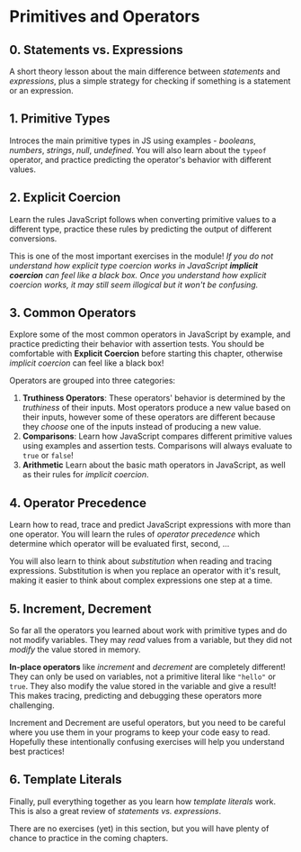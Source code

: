 # Primitives and Operators

## 0. Statements vs. Expressions

A short theory lesson about the main difference between _statements_ and
_expressions_, plus a simple strategy for checking if something is a statement
or an expression.

## 1. Primitive Types

Introces the main primitive types in JS using examples - _booleans_, _numbers_,
_strings_, _null_, _undefined_. You will also learn about the `typeof` operator,
and practice predicting the operator's behavior with different values.

## 2. Explicit Coercion

Learn the rules JavaScript follows when converting primitive values to a
different type, practice these rules by predicting the output of different
conversions.

This is one of the most important exercises in the module! _If you do not
understand how explicit type coercion works in JavaScript **implicit coercion**
can feel like a black box. Once you understand how explicit coercion works, it
may still seem illogical but it won't be confusing._

## 3. Common Operators

Explore some of the most common operators in JavaScript by example, and practice
predicting their behavior with assertion tests. You should be comfortable with
**Explicit Coercion** before starting this chapter, otherwise _implicit
coercion_ can feel like a black box!

Operators are grouped into three categories:

1. **Truthiness Operators**: These operators' behavior is determined by the
   _truthiness_ of their inputs. Most operators produce a new value based on
   their inputs, however some of these operators are different because they
   _choose_ one of the inputs instead of producing a new value.
2. **Comparisons**: Learn how JavaScript compares different primitive values
   using examples and assertion tests. Comparisons will always evaluate to
   `true` or `false`!
3. **Arithmetic** Learn about the basic math operators in JavaScript, as well as
   their rules for _implicit coercion_.

## 4. Operator Precedence

Learn how to read, trace and predict JavaScript expressions with more than one
operator. You will learn the rules of _operator precedence_ which determine
which operator will be evaluated first, second, ...

You will also learn to think about _substitution_ when reading and tracing
expressions. Substitution is when you replace an operator with it's result,
making it easier to think about complex expressions one step at a time.

## 5. Increment, Decrement

So far all the operators you learned about work with primitive types and do not
modify variables. They may _read_ values from a variable, but they did not
_modify_ the value stored in memory.

**In-place operators** like _increment_ and _decrement_ are completely
different! They can only be used on variables, not a primitive literal like
`"hello"` or `true`. They also modify the value stored in the variable and give
a result! This makes tracing, predicting and debugging these operators more
challenging.

Increment and Decrement are useful operators, but you need to be careful where
you use them in your programs to keep your code easy to read. Hopefully these
intentionally confusing exercises will help you understand best practices!

## 6. Template Literals

Finally, pull everything together as you learn how _template literals_ work.
This is also a great review of _statements vs. expressions_.

There are no exercises (yet) in this section, but you will have plenty of chance
to practice in the coming chapters.
